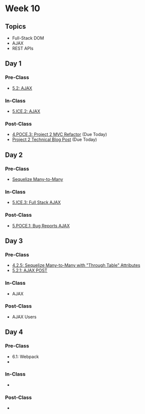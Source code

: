 # Week 10

## Topics

* Full-Stack DOM
* AJAX
* REST APIs

## Day 1

### Pre-Class

* [5.2: AJAX](../../5-full-stack/5.2-ajax/)

### In-Class

* [5.ICE.2: AJAX](../../5-full-stack/5.ice-in-class-exercises/5.ice.2-ajax.md)

### Post-Class

* [4.POCE.3: Project 2 MVC Refactor](../../4-back-end-structure/4.poce-post-class-exercises/4.poce.3-project-2-mvc-refactor.md) \(Due Today\)
* [Project 2 Technical Blog Post](../../projects/project-2-server-side-app.md#technical-blog-post) \(Due Today\)

## Day 2

### Pre-Class

* [Sequelize Many-to-Many](../../4-back-end-structure/4.2-sequelize/4.2.4-sequelize-many-to-many.md)

### In-Class

* [5.ICE.3: Full Stack AJAX](../../5-full-stack/5.ice-in-class-exercises/5.ice.3-full-stack-ajax.md)

### Post-Class

* [5.POCE.1: Bug Reports AJAX](../../5-full-stack/5.poce-post-class-exercises/5.poce.1-bug-reports-ajax.md)

## Day 3

### Pre-Class

* [4.2.5: Sequelize Many-to-Many with "Through Table" Attributes](../../4-back-end-structure/4.2-sequelize/4.2.5-sequelize-many-to-many-with-through-table-attributes.md)
* [5.2.1: AJAX POST](../../5-full-stack/5.2-ajax/5.2.1-ajax-post.md)

### In-Class

* AJAX

### Post-Class

* AJAX Users

## Day 4

### Pre-Class

* 6.1: Webpack
* 
### In-Class

* 
### Post-Class

* 
## 

